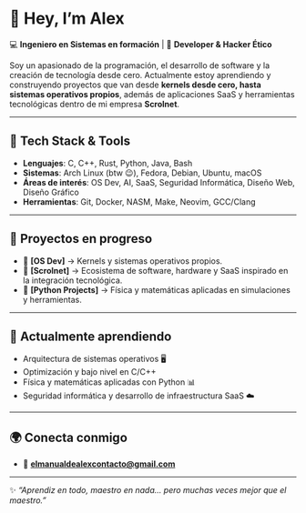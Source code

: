 # 👋 Hey, I’m Alex  

💻 **Ingeniero en Sistemas en formación** | 🚀 **Developer & Hacker Ético**  

Soy un apasionado de la programación, el desarrollo de software y la creación de tecnología desde cero. Actualmente estoy aprendiendo y construyendo proyectos que van desde **kernels desde cero, hasta sistemas operativos propios**, además de aplicaciones SaaS y herramientas tecnológicas dentro de mi empresa **Scrolnet**.  

---

## 🔧 Tech Stack & Tools  
- **Lenguajes**: C, C++, Rust, Python, Java, Bash  
- **Sistemas**: Arch Linux (btw 😉), Fedora, Debian, Ubuntu, macOS  
- **Áreas de interés**: OS Dev, AI, SaaS, Seguridad Informática, Diseño Web, Diseño Gráfico  
- **Herramientas**: Git, Docker, NASM, Make, Neovim, GCC/Clang  

---

## 🚀 Proyectos en progreso  
- 🔹 **[OS Dev]** → Kernels y sistemas operativos propios.
- 🔹 **[Scrolnet]** → Ecosistema de software, hardware y SaaS inspirado en la integración tecnológica.
- 🔹 **[Python Projects]** → Física y matemáticas aplicadas en simulaciones y herramientas.

---

## 📖 Actualmente aprendiendo  
- Arquitectura de sistemas operativos 🖥️  
- Optimización y bajo nivel en C/C++  
- Física y matemáticas aplicadas con Python 📊  
- Seguridad informática y desarrollo de infraestructura SaaS ☁️  

---

## 🌍 Conecta conmigo  
- 📧 **elmanualdealexcontacto@gmail.com**  

---

✨ *“Aprendiz en todo, maestro en nada… pero muchas veces mejor que el maestro.”*